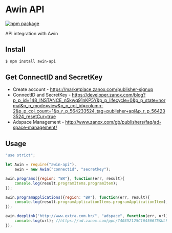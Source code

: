 # Awin API

[![npm package](https://nodei.co/npm/awin-api.png?downloads=true&downloadRank=true&stars=true)](https://nodei.co/npm/awin-api/)

API integration with Awin

## Install

```bash
$ npm install awin-api
```

## Get ConnectID and SecretKey

* Create account - https://marketplace.zanox.com/publisher-signup
* ConnectID and SecretKey - https://developer.zanox.com/blog?p_p_id=148_INSTANCE_n5kwq91nKP5Y&p_p_lifecycle=0&p_p_state=normal&p_p_mode=view&p_p_col_id=column-2&p_p_col_count=1&p_r_p_564233524_tag=publisher+api&p_r_p_564233524_resetCur=true
* Adspace Management - http://www.zanox.com/gb/publishers/faq/ad-space-management/

## Usage

```js
"use strict";

let Awin = require("awin-api"),
    awin = new Awin("connectid", "secretkey");

awin.programs({region: "BR"}, function(err, result){
    console.log(result.programItems.programItem);
});

awin.programapplications({region: "BR"}, function(err, result){
    console.log(result.programApplicationItems.programApplicationItem);
});

awin.deeplink("http://www.extra.com.br/", "adspace", function(err, url){
    console.log(url); //https://ad.zanox.com/ppc/?40352125C16456675&ULP=[[http://www.extra.com.br/?utm_source=zanox&utm_medium=deeplink&utm_campaign=deeplink]]
});
```
